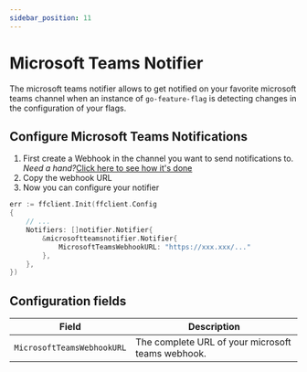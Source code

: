 ```yaml
---
sidebar_position: 11
---
```


# Microsoft Teams Notifier

The microsoft teams notifier allows to get notified on your favorite microsoft teams channel when an instance of `go-feature-flag` is
detecting changes in the configuration of your flags.


## Configure Microsoft Teams Notifications

1. First create a Webhook in the channel you want to send notifications to.  
   *Need a hand?*[Click here to see how it's done](https://support.microsoft.com/en-us/office/create-incoming-webhooks-with-workflows-for-microsoft-teams-8ae491c7-0394-4861-ba59-055e33f75498)
2. Copy the webhook URL
3. Now you can configure your notifier

```go
err := ffclient.Init(ffclient.Config
{
    // ...
    Notifiers: []notifier.Notifier{
        &microsoftteamsnotifier.Notifier{
			MicrosoftTeamsWebhookURL: "https://xxx.xxx/..."
		},
    },
})
```

## **Configuration fields**

| **Field**                  | **Description**                                   |
|----------------------------|---------------------------------------------------|
| `MicrosoftTeamsWebhookURL` | The complete URL of your microsoft teams webhook. |
